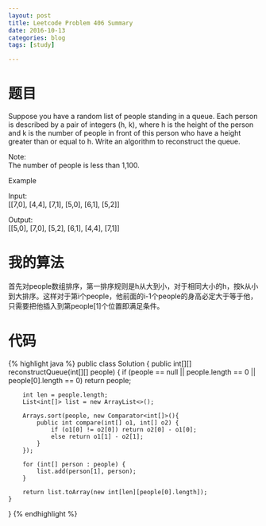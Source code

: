 ```yaml
---
layout: post
title: Leetcode Problem 406 Summary
date: 2016-10-13
categories: blog
tags: [study]

---
```


# 题目

Suppose you have a random list of people standing in a queue. Each person is described by a pair of integers (h, k), where h is the height of the person and k is the number of people in front of this person who have a height greater than or equal to h. Write an algorithm to reconstruct the queue.

Note:  
The number of people is less than 1,100.

Example

Input:  
[[7,0], [4,4], [7,1], [5,0], [6,1], [5,2]]

Output:  
[[5,0], [7,0], [5,2], [6,1], [4,4], [7,1]]

# 我的算法

首先对people数组排序，第一排序规则是h从大到小，对于相同大小的h，按k从小到大排序。这样对于第i个people，他前面的i-1个people的身高必定大于等于他，只需要把他插入到第people[1]个位置即满足条件。

# 代码

{% highlight java %}
public class Solution {
    public int[][] reconstructQueue(int[][] people) {
        if (people == null || people.length == 0 || people[0].length == 0) return people;
        
        int len = people.length;
        List<int[]> list = new ArrayList<>();

        Arrays.sort(people, new Comparator<int[]>(){
            public int compare(int[] o1, int[] o2) {
                if (o1[0] != o2[0]) return o2[0] - o1[0];
                else return o1[1] - o2[1];
            }
        });
        
        for (int[] person : people) {
            list.add(person[1], person);
        }
        
        return list.toArray(new int[len][people[0].length]);
    }
}
{% endhighlight %}